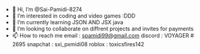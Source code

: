 - 👋 Hi, I’m @Sai-Pamidi-8274
- 👀 I’m interested in coding and video games :DDD
- 🌱 I’m currently learning JSON AND JSX java
- 💞️ I’m looking to collaborate on diffrent projects and invites for payments
- 📫 How to reach me 
email : spamidi99@gmail.com
discord : VOYAGER # 2695
snapchat : sxi_pxmidi08
roblox : toxicsfires142

<!---
:D
--->
